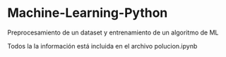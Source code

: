 # Machine-Learning-Python
Preprocesamiento de un dataset y entrenamiento de un algoritmo de ML

Todos la la información está incluida en el archivo polucion.ipynb
